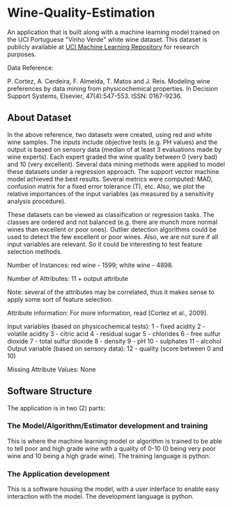 # Wine-Quality-Estimation
An application that is built along with a machine learning model trained on the UCI  Portuguese "Vinho Verde"  white wine dataset.
This dataset is publicly available at [UCI Machine Learning Repository](https://archive.ics.uci.edu/ml/machine-learning-databases/wine-quality/winequality-white.csv) for research purposes. 

Data Reference:

P. Cortez, A. Cerdeira, F. Almeida, T. Matos and J. Reis. Modeling wine preferences by data mining from physicochemical properties. In Decision Support Systems, Elsevier, 47(4):547-553. ISSN: 0167-9236.

## About Dataset
In the above reference, two datasets were created, using red and white wine samples. The inputs include objective tests (e.g. PH values) and the output is based on sensory data (median of at least 3 evaluations made by wine experts). Each expert graded the wine quality between 0 (very bad) and 10 (very excellent). Several data mining methods were applied to model these datasets under a regression approach. The support vector machine model achieved the best results. Several metrics were computed: MAD, confusion matrix for a fixed error tolerance (T), etc. Also, we plot the relative importances of the input variables (as measured by a sensitivity analysis procedure).

These datasets can be viewed as classification or regression tasks. The classes are ordered and not balanced (e.g. there are munch more normal wines than excellent or poor ones). Outlier detection algorithms could be used to detect the few excellent or poor wines. Also, we are not sure if all input variables are relevant. So it could be interesting to test feature selection methods.

Number of Instances: red wine - 1599; white wine - 4898. 

Number of Attributes: 11 + output attribute
  
Note: several of the attributes may be correlated, thus it makes sense to apply some sort of feature selection.

Attribute information: For more information, read [Cortez et al., 2009].

Input variables (based on physicochemical tests):
   1 - fixed acidity
   2 - volatile acidity
   3 - citric acid
   4 - residual sugar
   5 - chlorides
   6 - free sulfur dioxide
   7 - total sulfur dioxide
   8 - density
   9 - pH
   10 - sulphates
   11 - alcohol
   Output variable (based on sensory data): 
   12 - quality (score between 0 and 10)

Missing Attribute Values: None


## Software Structure
The application is in two (2) parts:
### The Model/Algorithm/Estimator development and training
This is where the machine learning model or algorithm is trained to be able to tell poor and high grade wine with a quality of 0-10 (0 being very poor wine and 10 being a high grade wine).
The training language is python.
### The Application development
This is a software housing the model, with a user interface to enable easy interaction with the model.
The development language is python.
